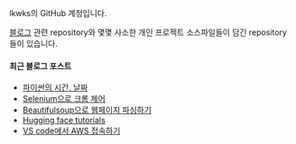 lkwks의 GitHub 계정입니다.

[블로그](https://lkwks.github.io) 관련 repository와 몇몇 사소한 개인 프로젝트 소스파일들이 담긴 repository들이 있습니다.


#### 최근 블로그 포스트
<!-- BLOG-POST-LIST:START -->
- [파이썬의 시간, 날짜](https://lkwks.github.io/python/2022/04/17/%ED%8C%8C%EC%9D%B4%EC%8D%AC%EC%9D%98-%EC%8B%9C%EA%B0%84,-%EB%82%A0%EC%A7%9C.html)
- [Selenium으로 크롬 제어](https://lkwks.github.io/python/2022/04/17/selenium%EC%9C%BC%EB%A1%9C-%ED%81%AC%EB%A1%AC-%EC%A0%9C%EC%96%B4.html)
- [Beautifulsoup으로 웹페이지 파싱하기](https://lkwks.github.io/python/2022/04/17/beautifulsoup%EC%9C%BC%EB%A1%9C-%EC%9B%B9%ED%8E%98%EC%9D%B4%EC%A7%80-%ED%8C%8C%EC%8B%B1%ED%95%98%EA%B8%B0.html)
- [Hugging face tutorials](https://lkwks.github.io/ml/2022/04/13/hugging-face-tutorials.html)
- [VS code에서 AWS 접속하기](https://lkwks.github.io/%EA%B8%B0%ED%83%80/2022/04/11/VS-code,-AWS.html)
<!-- BLOG-POST-LIST:END -->
  
<!--![Top Langs](https://github-readme-stats.vercel.app/api/top-langs/?username=lkwks)-->
